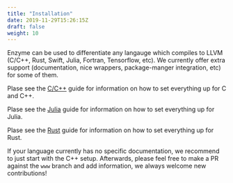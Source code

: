 ```yaml
---
title: "Installation"
date: 2019-11-29T15:26:15Z
draft: false
weight: 10
---
```


Enzyme can be used to differentiate any langauge which compiles to LLVM (C/C++, Rust, Swift, Julia, Fortran, Tensorflow, etc).
We currently offer extra support (documentation, nice wrappers, package-manger integration, etc) for some of them.

Plase see the [C/C++](/Installation/C++) guide for information on how to set everything up for C and C++.

Plase see the [Julia](/Installation/Julia) guide for information on how to set everything up for Julia.

Plase see the [Rust](/Installation/Rust) guide for information on how to set everything up for Rust.

If your language currently has no specific documentation, we recommend to just start with the C++ setup.
Afterwards, please feel free to make a PR against the `www` branch and add information, we always welcome new contributions!
